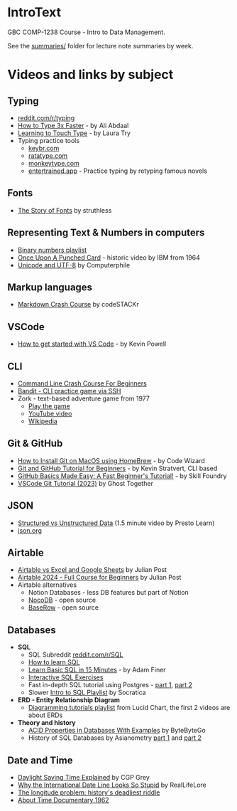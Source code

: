 # IntroText
GBC COMP-1238 Course - Intro to Data Management.

See the [summaries/](/summaries/) folder for lecture note summaries by week.


# Videos and links by subject

## Typing
- [reddit.com/r/typing](https://www.reddit.com/r/typing/)
- [How to Type 3x Faster](https://www.youtube.com/watch?v=tU_AXrvQjpo) - by Ali Abdaal
- [Learning to Touch Type](https://www.youtube.com/watch?v=IIPU20kekCo) - by Laura Try
- Typing practice tools
  - [keybr.com](https://www.keybr.com/)
  - [ratatype.com](https://www.ratatype.com/)
  - [monkeytype.com](https://monkeytype.com/)
  - [entertrained.app](https://entertrained.app/) - Practice typing by retyping famous novels

## Fonts
- [The Story of Fonts](https://www.youtube.com/watch?v=WVfRxFwVHQc) by struthless

## Representing Text & Numbers in computers
- [Binary numbers playlist](https://www.youtube.com/watch?v=cJNm938Xwao&list=PLTd6ceoshprcpen2Jvs_JiuvWvqIAkzea)
- [Once Upon A Punched Card](https://www.youtube.com/watch?v=BlUWg2nxCz0) - historic video by IBM from 1964
- [Unicode and UTF-8](https://www.youtube.com/watch?v=MijmeoH9LT4) by Computerphile

## Markup languages
 - [Markdown Crash Course](https://www.youtube.com/watch?v=ftOBvusMHjQ) by codeSTACKr

## VSCode
- [How to get started with VS Code](https://www.youtube.com/watch?v=EUJlVYggR1Y) - by Kevin Powell

## CLI
- [Command Line Crash Course For Beginners](https://www.youtube.com/watch?v=uwAqEzhyjtw)
- [Bandit - CLI practice game via SSH](https://overthewire.org/wargames/bandit/)
- Zork - text-based adventure game from 1977
  - [Play the game](https://www.pcjs.org/software/pcx86/game/infocom/zork1/)
  - [YouTube video](https://www.youtube.com/watch?v=HCIesZ1yY_w)
  - [Wikipedia](https://en.wikipedia.org/wiki/Zork)
  

## Git & GitHub
- [How to Install Git on MacOS using HomeBrew](https://www.youtube.com/watch?v=B4qsvQ5IqWk) - by Code Wizard
- [Git and GitHub Tutorial for Beginners](https://www.youtube.com/watch?v=tRZGeaHPoaw) - by Kevin Stratvert, CLI based
- [GitHub Basics Made Easy: A Fast Beginner's Tutorial!](https://www.youtube.com/watch?v=Oaj3RBIoGFc) - by Skill Foundry
- [VSCode Git Tutorial (2023)](https://www.youtube.com/watch?v=WAqWUfGIQYI) by Ghost Together

## JSON
- [Structured vs Unstructured Data](https://www.youtube.com/watch?v=lsR8P1LLf2w) (1.5 minute video by Presto Learn)
- [json.org](https://www.json.org/json-en.html)

## Airtable
 - [Airtable vs Excel and Google Sheets](https://www.youtube.com/watch?v=RHFvUmptIs0) by Julian Post
 - [Airtable 2024 - Full Course for Beginners](https://www.youtube.com/watch?v=Hq3rQpodt58) by Julian Post
 - Airtable alternatives
   - Notion Databases - less DB features but part of Notion
   - [NocoDB](https://nocodb.com/) - open source
   - [BaseRow](https://baserow.io/) - open source

## Databases
- **SQL**
  - SQL Subreddit [reddit.com/r/SQL](https://www.reddit.com/r/SQL/)
  - [How to learn SQL](https://www.youtube.com/watch?v=ITwW825L4zg)
  - [Learn Basic SQL in 15 Minutes](https://www.youtube.com/watch?v=kbKty5ZVKMY) - by Adam Finer
  - [Interactive SQL Exercises](https://www.w3schools.com/sql/sql_exercises.asp)
  - Fast in-depth SQL tutorial using Postgres - [part 1](https://www.youtube.com/watch?v=ipIw-Fp3LBs), [part 2](https://www.youtube.com/watch?v=5t1fW3KG920)
  - Slower [Intro to SQL Playlist](https://www.youtube.com/watch?v=nWyyDHhTxYU&list=PLi01XoE8jYojRqM4qGBF1U90Ee1Ecb5tt) by Socratica
- **ERD - Entity Relationship Diagram**
  - [Diagramming tutorials playlist](https://www.youtube.com/watch?v=xsg9BDiwiJE&list=PLUoebdZqEHTxpGCwKrb82cIvHNoNaBb4R&index=1) from Lucid Chart, the first 2 videos are about ERDs
- **Theory and history**
  - [ACID Properties in Databases With Examples](https://www.youtube.com/watch?v=GAe5oB742dw) by ByteByteGo
  - History of SQL Databases by Asianometry [part 1](https://www.youtube.com/watch?v=z8L202FlmD4) and [part 2](https://www.youtube.com/watch?v=zSn8il5Mo5s)

## Date and Time
- [Daylight Saving Time Explained](https://www.youtube.com/watch?v=84aWtseb2-4) by CGP Grey
- [Why the International Date Line Looks So Stupid](https://www.youtube.com/watch?v=cpKuBlvef6A) by RealLifeLore
- [The longitude problem: history's deadliest riddle](https://www.youtube.com/watch?v=3mHC-Pf8-dU)
- [About Time Documentary 1962](https://www.youtube.com/watch?v=e__emnxC2Gc)

